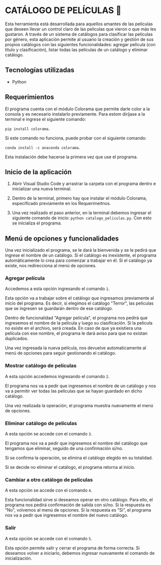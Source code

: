 # CATÁLOGO DE PELÍCULAS 🎥
Esta herramienta está desarrollada para aquellos amantes de las películas que deseen llevar un control claro de las peliculas que vieron o que más les gustaron. A través de un sistema de catálogos para clasificar las películas por género, esta aplicación permite al usuario la creación y gestión de sus propios catálogos con las siguientes funcionalidades: agregar película (con título y clasificación), listar todas las películas de un catálogo y eliminar catálogo.

## Tecnologías utilizadas
- Python

## Requerimientos
El programa cuenta con el módulo Colorama que permite darle color a la consola y es necesario instalarlo previamente. Para estom diríjase a la terminal e ingrese el siguiente comando:

`pip install colorama`.

Si este comando no funciona, puede probar con el siguiente comando:

`conda install -c anaconda colorama`.

Esta instalación debe hacerse la primera vez que use el programa. 

## Inicio de la aplicación
1. Abrir Visual Studio Code y arrastrar la carpeta con el programa dentro e inicializar una nueva terminal.

2. Dentro de la terminal, primero hay que instalar el módulo Colorama, especificado previamente en los Requerimeitnos.

3. Una vez realizado el paso anterior, en la terminal debemos ingresar el siguiente comando de inicio: `python catalogo_peliculas.py`. Con esto se inicializa el programa.

## Menú de opciones y funcionalidades
Una vez inicializado el programa, se le dará la bienvenida y se le pedirá que ingrese el nombre de un catálogo. Si el catálogo es inexistente, el programa automáticamente lo crea para comenzar a trabajar en él. Si el catálogo ya existe, nos redirecciona al menú de opciones.

### Agregar película
Accedemos a esta opción ingresando el comando `1`.

Esta opción va a trabajar sobre el catálogo que ingresamos previamente al inicio del programa. Es decir, si elegimos el catálogo "Terror", las peliculas que se ingresen se guardarán dentro de ese catálogo. 

Dentro de funcionalidad "Agregar película", el programa nos pedirá que ingresemos el nombre de la película y luego su clasificación. Si la película no existe en el archivo, será creada. En caso de que ya existiera una película con ese nombre, el programa le dará aviso para que no existan duplicados.

Una vez ingresada la nueva película, nos devuelve automaticamente al menú de opciones para seguir gestionando el catálogo. 

### Mostrar catálogo de películas
A esta opción accedemos ingresando el comando `2`.

El programa nos va a pedir que ingresemos el nombre de un catálogo y nos va a permitir ver todas las películas que se hayan guardado en dicho catálogo. 

Una vez realizada la operación, el programa muestra nuevamente el menú de opciones. 

### Eliminar catálogo de películas
A esta opción se accede con el comando `3`.

El programa nos va a pedir que ingresemos el nombre del catálogo que tengamos que eliminar, seguido de una confirmación si/no.

Si se confirma la operación, se elimina el catálogo elegido en su totalidad.

Si se decide no eliminar el catálogo, el programa retorna al inicio. 

### Cambiar a otro catálogo de películas
A esta opción se accede con el comando `4`.

Esta funcionalidad sirve si deseamos operar en otro catálogo. Para ello, el programa nos pedirá confirmación de salida con si/no. Si la respuesta es "No", volvemos al menú de opciones. Si la respuesta es "Si", el programa nos va a pedir que ingresemos el nombre del nuevo catálogo. 

### Salir
A esta opción se accede con el comando `5`.

Esta opción permite salir y cerrar el programa de forma correcta. Si deseamos volver a iniciarlo, debemos ingresar nuevamente el comando de inicialización. 